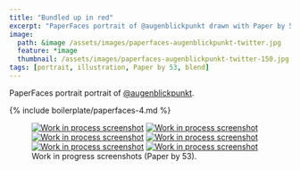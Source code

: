 ```yaml
---
title: "Bundled up in red"
excerpt: "PaperFaces portrait of @augenblickpunkt drawn with Paper by 53 on an iPad."
image: 
  path: &image /assets/images/paperfaces-augenblickpunkt-twitter.jpg 
  feature: *image
  thumbnail: /assets/images/paperfaces-augenblickpunkt-twitter-150.jpg
tags: [portrait, illustration, Paper by 53, blend]
---
```


PaperFaces portrait portrait of [@augenblickpunkt](http://twitter.com/augenblickpunkt).

{% include boilerplate/paperfaces-4.md %}

<figure class="half">
	<a href="/assets/images/paperfaces-augenblickpunkt-process-1-lg.jpg"><img src="/assets/images/paperfaces-augenblickpunkt-process-1-600.jpg" alt="Work in process screenshot"></a>
	<a href="/assets/images/paperfaces-augenblickpunkt-process-2-lg.jpg"><img src="/assets/images/paperfaces-augenblickpunkt-process-2-600.jpg" alt="Work in process screenshot"></a>
	<a href="/assets/images/paperfaces-augenblickpunkt-process-3-lg.jpg"><img src="/assets/images/paperfaces-augenblickpunkt-process-3-600.jpg" alt="Work in process screenshot"></a>
	<a href="/assets/images/paperfaces-augenblickpunkt-process-4-lg.jpg"><img src="/assets/images/paperfaces-augenblickpunkt-process-4-600.jpg" alt="Work in process screenshot"></a>
	<a href="/assets/images/paperfaces-augenblickpunkt-process-5-lg.jpg"><img src="/assets/images/paperfaces-augenblickpunkt-process-5-600.jpg" alt="Work in process screenshot"></a>
	<a href="/assets/images/paperfaces-augenblickpunkt-process-6-lg.jpg"><img src="/assets/images/paperfaces-augenblickpunkt-process-6-600.jpg" alt="Work in process screenshot"></a>
	<figcaption>Work in progress screenshots (Paper by 53).</figcaption>
</figure>
